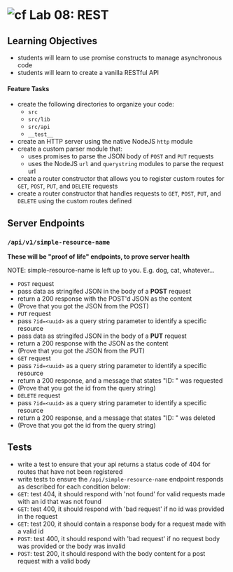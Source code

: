 ![cf](https://i.imgur.com/7v5ASc8.png) Lab 08: REST
======

## Learning Objectives  
* students will learn to use promise constructs to manage asynchronous code
* students will learn to create a vanilla RESTful API

#### Feature Tasks
* create the following directories to organize your code:
  * `src`
  * `src/lib`
  * `src/api`
  * `__test__`
* create an HTTP server using the native NodeJS `http` module
* create a custom parser module that:
  * uses promises to parse the JSON body of `POST` and `PUT` requests
  * uses the NodeJS `url` and `querystring` modules to parse the request url
* create a router constructor that allows you to register custom routes for `GET`, `POST`, `PUT`, and `DELETE` requests
* create a router constructor that handles requests to `GET`, `POST`, `PUT`, and `DELETE` using the custom routes defined

## Server Endpoints
### `/api/v1/simple-resource-name`
**These will be "proof of life" endpoints, to prove server health**

NOTE: simple-resource-name is left up to you. E.g. dog, cat, whatever...

* `POST` request
 * pass data as stringifed JSON in the body of a **POST** request 
 * return a 200 response with the POST'd JSON as the content
 * (Prove that you got the JSON from the POST)
* `PUT` request
 * pass `?id=<uuid>` as a query string parameter to identify a specific resource
  * pass data as stringifed JSON in the body of a **PUT** request 
  * return a 200 response with the JSON as the content
  * (Prove that you got the JSON from the PUT)
* `GET` request
 * pass `?id=<uuid>` as a query string parameter to identify a specific resource
 * return a 200 response, and a message that states "ID: <id>" was requested
 * (Prove that you got the id from the query string)
 * `DELETE` request
  * pass `?id=<uuid>` as a query string parameter to identify a specific resource
  * return a 200 response, and a message that states "ID: <id>" was deleted
  * (Prove that you got the id from the query string)
  
## Tests
* write a test to ensure that your api returns a status code of 404 for routes that have not been registered
* write tests to ensure the `/api/simple-resource-name` endpoint responds as described for each condition below:
 * `GET`: test 404, it should respond with 'not found' for valid requests made with an id that was not found
 * `GET`: test 400, it should respond with 'bad request' if no id was provided in the request
 * `GET`: test 200, it should contain a response body for a request made with a valid id
 * `POST`: test 400, it should respond with 'bad request' if no request body was provided or the body was invalid
 * `POST`: test 200, it should respond with the body content for a post request with a valid body
